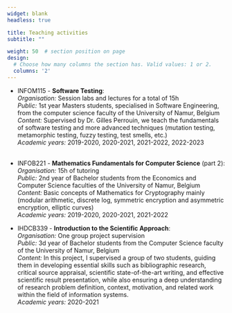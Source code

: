 ```yaml
---
widget: blank
headless: true

title: Teaching activities
subtitle: ""

weight: 50  # section position on page
design:
  # Choose how many columns the section has. Valid values: 1 or 2.
  columns: '2'
---
```


* INFOM115 - **Software Testing**: <br/>
*Organisation:* Session labs and lectures for a total of 15h <br/>
*Public:* 1st year Masters students, specialised in Software Engineering, from the computer science faculty of the University of Namur, Belgium <br/>
*Content:* Supervised by Dr. Gilles Perrouin, we teach the fundamentals of software testing and more advanced techniques (mutation testing, metamorphic testing, fuzzy testing, test smells, etc.) <br/>
*Academic years:* 2019-2020, 2020-2021, 2021-2022, 2022-2023 <br/> <br/>

* INFOB221 - **Mathematics Fundamentals for Computer Science** (part 2): <br/>
*Organisation:* 15h of tutoring <br/>
*Public:* 2nd year of Bachelor students from the Economics and Computer Science faculties of the University of Namur, Belgium <br/>
*Content:* Basic concepts of Mathematics for Cryptography mainly (modular arithmetic, discrete log, symmetric encryption and asymmetric encryption, elliptic curves) <br/>
*Academic years:* 2019-2020, 2020-2021, 2021-2022

* IHDCB339 - **Introduction to the Scientific Approach**: <br/> 
*Organisation:* One group project supervision <br/>
*Public:* 3d year of Bachelor students from the Computer Science faculty of the University of Namur, Belgium <br/>
*Content:* In this project, I supervised a group of two students, guiding them in developing essential skills such as bibliographic research, critical source appraisal, scientific state-of-the-art writing, and effective scientific result presentation, while also ensuring a deep understanding of research problem definition, context, motivation, and related work within the field of information systems. <br/>
*Academic years:* 2020-2021